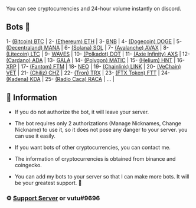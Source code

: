 You can see cryptocurrencies and 24-hour volume instantly on discord.

## Bots 🤖

1- [(Bitcoin) BTC](https://top.gg/bot/947772389712859177) |
2- [(Ethereum) ETH](https://discord.com/api/oauth2/authorize?client_id=949021478152699934&permissions=201326592&scope=bot) |
3- [BNB](https://discord.com/api/oauth2/authorize?client_id=949021539121123350&permissions=201326592&scope=bot) |
4- [(Dogecoin) DOGE](https://discord.com/api/oauth2/authorize?client_id=949050435254255677&permissions=201326592&scope=bot) |
5- [(Decentraland) MANA](https://discord.com/api/oauth2/authorize?client_id=949051188832243722&permissions=201326592&scope=bot) |
6- [(Solana) SOL](https://discord.com/api/oauth2/authorize?client_id=949200740969238568&permissions=201326592&scope=bot) |
7- [(Avalanche) AVAX](https://discord.com/api/oauth2/authorize?client_id=949194595722485770&permissions=201326592&scope=bot) |
8- [(Litecoin) LTC](https://discord.com/api/oauth2/authorize?client_id=949194664009932830&permissions=201326592&scope=bot) |
9- [WAVES](https://discord.com/api/oauth2/authorize?client_id=949194721446735893&permissions=201326592&scope=bot) |
10- [(Polkadot) DOT](https://discord.com/api/oauth2/authorize?client_id=949409361120338000&permissions=201326592&scope=bot) |
11- [(Axie Infinity) AXS](https://discord.com/api/oauth2/authorize?client_id=949411987379589120&permissions=201326592&scope=bot) |
12- [(Cardano) ADA](https://discord.com/api/oauth2/authorize?client_id=949482937827598417&permissions=201326592&scope=bot) |
13- [GALA](https://discord.com/api/oauth2/authorize?client_id=949486976195784744&permissions=201326592&scope=bot) |
14- [(Polygon) MATIC](https://discord.com/api/oauth2/authorize?client_id=949488792161640489&permissions=201326592&scope=bot) |
15- [(Helium) HNT](https://discord.com/api/oauth2/authorize?client_id=949670962473889832&permissions=201326592&scope=bot) |
16- [XRP](https://discord.com/api/oauth2/authorize?client_id=949678085022838854&permissions=201326592&scope=bot) |
17- [(Fantom) FTM](https://discord.com/api/oauth2/authorize?client_id=949680048858890281&permissions=201326592&scope=bot) |
18- [NEO](https://discord.com/api/oauth2/authorize?client_id=949680106010447932&permissions=201326592&scope=bot) |
19- [(Chainlink) LINK](https://discord.com/api/oauth2/authorize?client_id=949680145717927947&permissions=201326592&scope=bot) |
20- [(VeChain) VET](https://discord.com/api/oauth2/authorize?client_id=950686392609034270&permissions=201326592&scope=bot) |
21- [(Chiliz) CHZ](https://discord.com/api/oauth2/authorize?client_id=950686445016846337&permissions=201326592&scope=bot) |
22- [(Tron) TRX](https://discord.com/api/oauth2/authorize?client_id=950686484502028318&permissions=201326592&scope=bot) |
23- [(FTX Token) FTT](https://discord.com/api/oauth2/authorize?client_id=950686520052949012&permissions=201326592&scope=bot) |
24- [(Kadena) KDA](https://discord.com/api/oauth2/authorize?client_id=950686558451818517&permissions=201326592&scope=bot) |
25- [(Radio Caca) RACA](https://discord.com/api/oauth2/authorize?client_id=948619938476724244&permissions=201326592&scope=bot) |
... |

## 📌 Information
- If you do not authorize the bot, it will leave your server.

- The bot requires only 2 authorizations (Manage Nicknames, Change Nickname) to use it, so it does not pose any danger to your server. you can use it easily.

- If you want bots of other cryptocurrencies, you can contact me.

- The information of cryptocurrencies is obtained from binance and coingecko.

- You can add my bots to your server so that I can make more bots. It will be your greatest support. 💜

### ⚙️ [Support Server](https://discord.gg/kaMmhpA9Qg) or vutu#9696
